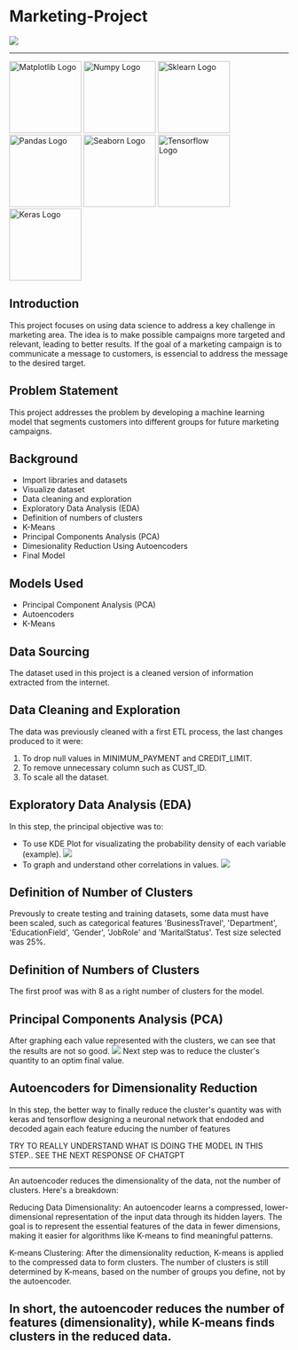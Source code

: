 # Marketing-Project
![](images/marketing-introduction.jpg)

---
<img src="images/matplotlib-logo.png" alt="Matplotlib Logo" width="130"/> <img src="images/numpy-logo.png" alt="Numpy Logo" width="130"/> <img src="images/sklearn-logo.png" alt="Sklearn Logo" width="130"/> <img src="images/pandas-logo.jpg" alt="Pandas Logo" width="130"/> <img src="images/seaborn-logo.png" alt="Seaborn Logo" width="130"/>  <img src="images/tensorflow-logo.jpg" alt="Tensorflow Logo" width="130"/> <img src="images/keras-logo.jpg" alt="Keras Logo" width="130"/>

## Introduction
This project focuses on using data science to address a key challenge in marketing area. The idea is to make possible campaigns more targeted and relevant, leading to better results. If the goal of a marketing campaign is to communicate a message to customers, is essencial to address the message to the desired target.

## Problem Statement
This project addresses the problem by developing a machine learning model that segments customers into different groups for future marketing campaigns.

## Background
- Import libraries and datasets
- Visualize dataset
- Data cleaning and exploration
- Exploratory Data Analysis (EDA)
- Definition of numbers of clusters
- K-Means
- Principal Components Analysis (PCA)
- Dimesionality Reduction Using Autoencoders
- Final Model

## Models Used
- Principal Component Analysis (PCA)
- Autoencoders
- K-Means

## Data Sourcing
The dataset used in this project is a cleaned version of information extracted from the internet. 

## Data Cleaning and Exploration
The data was previously cleaned with a first ETL process, the last changes produced to it were:
1) To drop null values in MINIMUM_PAYMENT and CREDIT_LIMIT.
2) To remove unnecessary column such as CUST_ID.
3) To scale all the dataset.

## Exploratory Data Analysis (EDA)
In this step, the principal objective was to:
- To use KDE Plot  for visualizating the probability density of each variable (example).
  ![](images/credit-limit-kdeplot.jpg)
- To graph and understand other correlations in values.
  ![](images/correlations.png)
  
## Definition of Number of Clusters
Prevously to create testing and training datasets, some data must have been scaled, such as categorical features 'BusinessTravel', 'Department', 'EducationField', 'Gender', 'JobRole' and 'MaritalStatus'.
Test size selected was 25%.

## Definition of Numbers of Clusters
The first proof was with 8 as a right number of clusters for the model.

## Principal Components Analysis (PCA)
After graphing each value  represented with the clusters, we can see that the results are not so good.
 ![](images/clusters-proof1.png)
Next step was to reduce the cluster's quantity to an optim final value.

## Autoencoders for Dimensionality Reduction
In this step, the better way to finally reduce the cluster's quantity was with keras and tensorflow designing a neuronal network that endoded and decoded again each feature educing the number of features

TRY TO REALLY UNDERSTAND WHAT IS DOING THE MODEL IN THIS STEP.. SEE THE NEXT RESPONSE OF CHATGPT

---
An autoencoder reduces the dimensionality of the data, not the number of clusters. Here's a breakdown:

Reducing Data Dimensionality: An autoencoder learns a compressed, lower-dimensional representation of the input data through its hidden layers. The goal is to represent the essential features of the data in fewer dimensions, making it easier for algorithms like K-means to find meaningful patterns.

K-means Clustering: After the dimensionality reduction, K-means is applied to the compressed data to form clusters. The number of clusters is still determined by K-means, based on the number of groups you define, not by the autoencoder.

In short, the autoencoder reduces the number of features (dimensionality), while K-means finds clusters in the reduced data.
---




